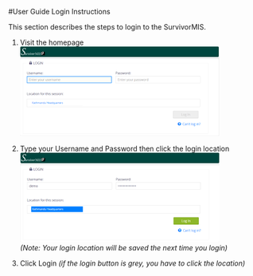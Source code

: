 #User Guide Login Instructions

This section describes the steps to login to the SurvivorMIS.

1) Visit the homepage  
![Screenshot of homepage](img/login_screenshot_visit_homepage.png)

2) Type your Username and Password then click the login location  
![Screenshot of completed login form. Notice the green login button.](img/login_screenshot_completed.png)  
*(Note: Your login location will be saved the next time you login)*  

4) Click Login *(if the login button is grey, you have to click the location)*  

